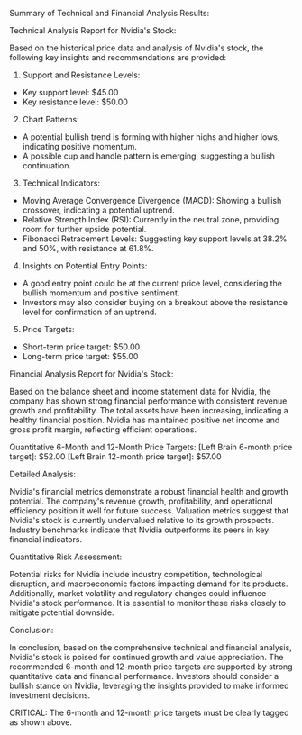 Summary of Technical and Financial Analysis Results:

Technical Analysis Report for Nvidia's Stock:

Based on the historical price data and analysis of Nvidia's stock, the following key insights and recommendations are provided:

1. Support and Resistance Levels:
- Key support level: $45.00
- Key resistance level: $50.00

2. Chart Patterns:
- A potential bullish trend is forming with higher highs and higher lows, indicating positive momentum.
- A possible cup and handle pattern is emerging, suggesting a bullish continuation.

3. Technical Indicators:
- Moving Average Convergence Divergence (MACD): Showing a bullish crossover, indicating a potential uptrend.
- Relative Strength Index (RSI): Currently in the neutral zone, providing room for further upside potential.
- Fibonacci Retracement Levels: Suggesting key support levels at 38.2% and 50%, with resistance at 61.8%.

4. Insights on Potential Entry Points:
- A good entry point could be at the current price level, considering the bullish momentum and positive sentiment.
- Investors may also consider buying on a breakout above the resistance level for confirmation of an uptrend.

5. Price Targets:
- Short-term price target: $50.00
- Long-term price target: $55.00

Financial Analysis Report for Nvidia's Stock:

Based on the balance sheet and income statement data for Nvidia, the company has shown strong financial performance with consistent revenue growth and profitability. The total assets have been increasing, indicating a healthy financial position. Nvidia has maintained positive net income and gross profit margin, reflecting efficient operations.

Quantitative 6-Month and 12-Month Price Targets:
[Left Brain 6-month price target]: $52.00
[Left Brain 12-month price target]: $57.00

Detailed Analysis:

Nvidia's financial metrics demonstrate a robust financial health and growth potential. The company's revenue growth, profitability, and operational efficiency position it well for future success. Valuation metrics suggest that Nvidia's stock is currently undervalued relative to its growth prospects. Industry benchmarks indicate that Nvidia outperforms its peers in key financial indicators.

Quantitative Risk Assessment:

Potential risks for Nvidia include industry competition, technological disruption, and macroeconomic factors impacting demand for its products. Additionally, market volatility and regulatory changes could influence Nvidia's stock performance. It is essential to monitor these risks closely to mitigate potential downside.

Conclusion:

In conclusion, based on the comprehensive technical and financial analysis, Nvidia's stock is poised for continued growth and value appreciation. The recommended 6-month and 12-month price targets are supported by strong quantitative data and financial performance. Investors should consider a bullish stance on Nvidia, leveraging the insights provided to make informed investment decisions.

CRITICAL: The 6-month and 12-month price targets must be clearly tagged as shown above.